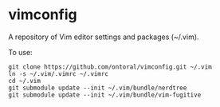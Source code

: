 vimconfig
=========

A repository of Vim editor settings and packages (~/.vim).

To use:

```
git clone https://github.com/ontoral/vimconfig.git ~/.vim
ln -s ~/.vim/.vimrc ~/.vimrc
cd ~/.vim
git submodule update --init ~/.vim/bundle/nerdtree
git submodule update --init ~/.vim/bundle/vim-fugitive
```
